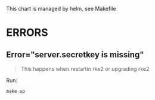 This chart is managed by helm, see Makefile

# ERRORS

## Error="server.secretkey is missing"

> This happens when restartin rke2 or upgrading rke2

Run:

```shell
make up
```
